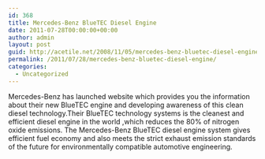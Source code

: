 ```yaml
---
id: 368
title: Mercedes-Benz BlueTEC Diesel Engine
date: 2011-07-28T00:00:00+00:00
author: admin
layout: post
guid: http://acetile.net/2008/11/05/mercedes-benz-bluetec-diesel-engine/
permalink: /2011/07/28/mercedes-benz-bluetec-diesel-engine/
categories:
  - Uncategorized
---
```

Mercedes-Benz has launched website which provides you the information about their new BlueTEC engine and developing awareness of this clean diesel technology.Their BlueTEC technology systems is the cleanest and efficient diesel engine in the world ,which reduces the 80% of nitrogen oxide emissions. The Mercedes-Benz BlueTEC diesel engine system gives efficient fuel economy and also meets the strict exhaust emission standards of the future for environmentally compatible automotive engineering.